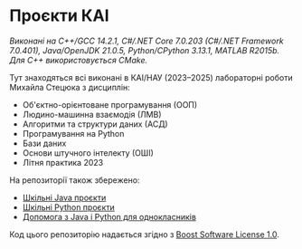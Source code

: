 # Проєкти КАІ

_Виконані на C++/GCC 14.2.1, C#/.NET Core 7.0.203 (C#/.NET Framework 7.0.401), Java/OpenJDK 21.0.5, Python/CPython 3.13.1, MATLAB R2015b._ 
_Для C++ використовується CMake._

Тут знаходяться всі виконані в КАІ/НАУ (2023–2025) лабораторні роботи Михайла Стецюка з дисциплін:

- Об'єктно-орієнтоване програмування (ООП)
- Людино-машинна взаємодія (ЛМВ)
- Алгоритми та структури даних (АСД)
- Програмування на Python
- Бази даних
- Основи штучного інтелекту (ОШІ)
- Літня практика 2023

На репозиторії також збережено:
- [Шкільні Java проєкти](https://github.com/yaBobJonez/Homework/tree/java)
- [Шкільні Python проєкти](https://github.com/yaBobJonez/Homework/tree/python)
- [Допомога з Java і Python для однокласників](https://yaBobJonez.github.io/Homework/CS)

Код цього репозиторію надається згідно з [Boost Software License 1.0](https://github.com/yaBobJonez/Homework/blob/uni/LICENSE).
